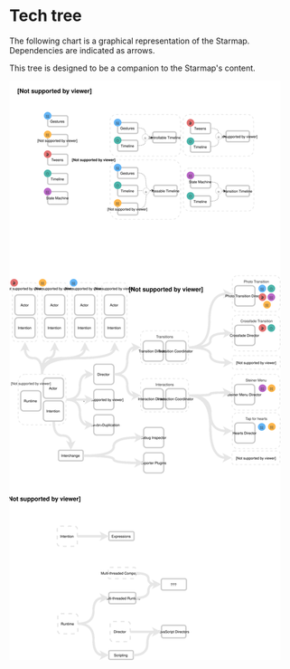 # Tech tree

The following chart is a graphical representation of the Starmap. Dependencies are indicated as arrows.

This tree is designed to be a companion to the Starmap's content.

![](../_assets/TechTree.svg)